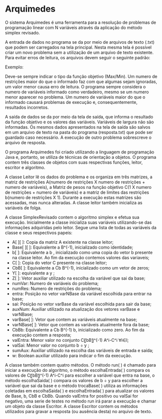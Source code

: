 # Arquimedes

O sistema Arquimedes é uma ferramenta para a resolução de problemas de programação linear com N variáveis através da aplicação do método simplex revisado. 

A entrada de dados no programa se da por meio de arquivos de texto (.txt) que podem ser carregados na tela principal. Nesta mesma tela é possível criar um novo problema sem a utilização de um arquivo de texto existente. Para evitar erros de leitura, os arquivos devem seguir o seguinte padrão:





Exemplo:






Deve-se sempre indicar o tipo da função objetivo (Max/Min). Um numero de restrições maior do que o informado faz com que algumas sejam ignoradas, um valor menor causa erro de leitura. O programa sempre considera o numero de variáveis informado como verdadeiro, mesmo se um numero menor aparecer no problema. Um numero de variáveis maior do que o informado causará problemas de execução e, consequentemente, resultados incorretos.

A saída de dados se da por meio da tela de saída, que informa o resultado da função objetivo e os valores das variáveis. Variáveis de largura não são informadas. Os mesmos dados apresentados na tela de saída são salvos em um arquivo de texto na pasta do programa (resposta.txt) que pode ser guardado caso necessário. A execução de outro problema sobrescreve o arquivo de resposta.

O programa Arquimedes foi criado utilizando a linguagem de programação Java e, portanto, se utiliza de técnicas de orientação a objetos. O programa contem três classes de objetos com suas respectivas funções, leitor, escritor e algoritmo.

A classe Leitor lê os dados do problema e os organiza em três matrizes, a matriz de restrições A(numero de restrições X numero de restrições + numero de variáveis), a Matriz de pesos na função objetivo C(1 X numero de restrições + numero de variáveis) e a matriz de limites das restrições b(numero de restrições X 1). Durante a execução estas matrizes são acessadas, mas nunca alteradas. A classe leitor também inicializa as variáveis de folga.

A classe SimplexRevisado contem o algoritmo simplex e efetua sua execução. Inicialmente a classe inicializa suas variáveis utilizando-se das informações adquiridas pelo leitor. Segue uma lista de todas as variáveis da classe e seus respectivos papeis:

*	A[ ][ ]: Copia da matriz A existente na classe leitor;
*	Base[ ][ ]: Equivalente a B^(-1), inicializado como identidade;
*	b[ ]: Equivalente a b , inicializado como uma copia do vetor b presente na classe leitor. Ao fim da execução contemos valores das variaveis;
*	C[ ]: Copia do vetor C presente na classe leitor;
*	CbB[ ]: Equivalente a Cb B^(-1), inicializado como um vetor de zeros;
*	Y[ ]: equivalente a y ;
*	Z[ ]: Vetor auxiliar utilizado na escolha da variável que sai da base;
*	numVar: Numero de variáveis do problema;
*	numRes: Numero de restrições do problema;
*	entra: Posição no vetor varNBase da variável escolhida para entrar na base;
*	sai: Posição no vetor varBase da variável escolhida para sair da base;
*	auxNum: Auxiliar utilizado na atualização dos vetores varBase e varNBase;
*	varBase[ ]: Vetor que contem as variáveis atualmente na base;
*	varNBase[ ]: Vetor que contem as variáveis atualmente fora da base;
*	CbBb: Equivalente a Cb B^(-1) b, inicializado como zero. Ao fim da execução contem a resposta;
*	valEntra: Menor valor no conjunto C〖bB〗^(-1) A^i-C^i  ∀i∈I;
*	valSai: Menor valor no conjunto b ÷ y ;
*	sumAux: Auxiliar utilizado na escolha das variáveis de entrada e saída;
*	w: Boolean auxiliar utilizado para indicar o fim da execução. 

A classe também contem quatro métodos. O método run( ) é chamado para iniciar a execução do algoritmo, o método escolhaEntrada( ) compara os valores de C〖bB〗^(-1) A^i-C^i para escolher a variável que entra na base, o método escolhaSaida( ) compara os valores de b ÷ y  para escolher a variável que sai da base e o método trocaBase( ) utiliza as informações coletadas em escolhaSaida( ) e escolhaEntrada( ) para atualizar os valores de Base, b, CbB e CbBb.
Quando valEntra for positivo ou valSai for negativo, uma serie de testes no método run irá parar a execução e chamar um objeto da classe Escritor. A classe Escritor contem os métodos utilizados para gravar a resposta (ou ausência desta) no arquivo de texto.

